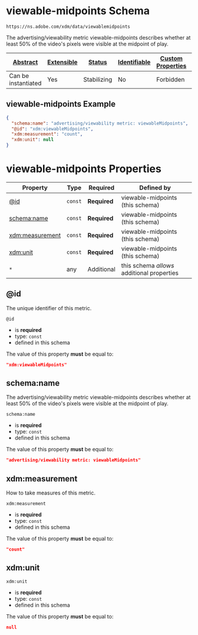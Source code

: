 
# viewable-midpoints Schema

```
https://ns.adobe.com/xdm/data/viewablemidpoints
```

The advertising/viewability metric viewable-midpoints describes whether at least 50% of the video's pixels were visible at the midpoint of play.

| [Abstract](../../abstract.md) | [Extensible](../../extensions.md) | [Status](../../status.md) | [Identifiable](../../id.md) | [Custom Properties](../../extensions.md) | [Additional Properties](../../extensions.md) | Defined In |
|-------------------------------|-----------------------------------|---------------------------|-----------------------------|------------------------------------------|----------------------------------------------|------------|
| Can be instantiated | Yes | Stabilizing | No | Forbidden | Permitted | [data/viewablemidpoints.schema.json](data/viewablemidpoints.schema.json) |

## viewable-midpoints Example
```json
{
  "schema:name": "advertising/viewability metric: viewableMidpoints",
  "@id": "xdm:viewableMidpoints",
  "xdm:measurement": "count",
  "xdm:unit": null
}
```

# viewable-midpoints Properties

| Property | Type | Required | Defined by |
|----------|------|----------|------------|
| [@id](#@id) | `const` | **Required** | viewable-midpoints (this schema) |
| [schema:name](#schemaname) | `const` | **Required** | viewable-midpoints (this schema) |
| [xdm:measurement](#xdmmeasurement) | `const` | **Required** | viewable-midpoints (this schema) |
| [xdm:unit](#xdmunit) | `const` | **Required** | viewable-midpoints (this schema) |
| `*` | any | Additional | this schema *allows* additional properties |

## @id

The unique identifier of this metric.

`@id`
* is **required**
* type: `const`
* defined in this schema

The value of this property **must** be equal to:

```json
"xdm:viewableMidpoints"
```





## schema:name

The advertising/viewability metric viewable-midpoints describes whether at least 50% of the video's pixels were visible at the midpoint of play.

`schema:name`
* is **required**
* type: `const`
* defined in this schema

The value of this property **must** be equal to:

```json
"advertising/viewability metric: viewableMidpoints"
```





## xdm:measurement

How to take measures of this metric.

`xdm:measurement`
* is **required**
* type: `const`
* defined in this schema

The value of this property **must** be equal to:

```json
"count"
```





## xdm:unit


`xdm:unit`
* is **required**
* type: `const`
* defined in this schema

The value of this property **must** be equal to:

```json
null
```




